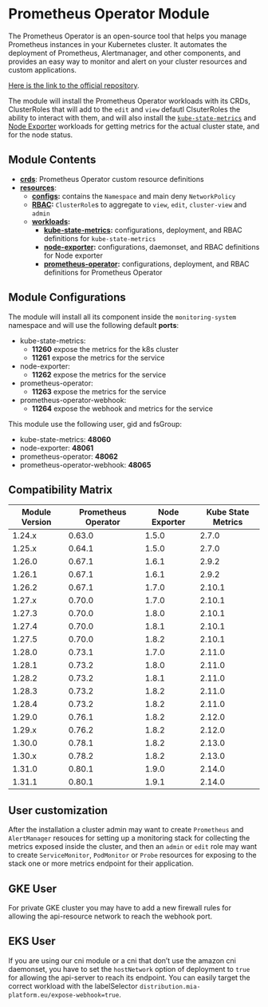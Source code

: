 # Prometheus Operator Module

The Prometheus Operator is an open-source tool that helps you manage Prometheus instances in your Kubernetes cluster.
It automates the deployment of Prometheus, Alertmanager, and other components, and provides
an easy way to monitor and alert on your cluster resources and custom applications.

[Here is the link to the official repository].

The module will install the Prometheus Operator workloads with its CRDs, ClusterRoles that will add to the `edit` and
`view` defautl ClsuterRoles the ability to interact with them, and will also install the [`kube-state-metrics`] and
[Node Exporter] workloads for getting metrics for the actual cluster state, and for the node status.

## Module Contents

- **[crds](./base/crds)**: Prometheus Operator custom resource definitions
- **[resources](./base/resources)**:
  - **[configs](./base/resources/configs):** contains the `Namespace` and main deny `NetworkPolicy`
  - **[RBAC](./base/resources/rbac):** `ClusterRole`s to aggregate to `view`, `edit`, `cluster-view` and `admin`
  - **[workloads](./base/resources/workloads):**
    - **[kube-state-metrics](./base/resources/workloads/kube-state-metrics):** configurations, deployment, and RBAC
				definitions for `kube-state-metrics`
    - **[node-exporter](./base/resources/workloads/node-exporter):** configurations, daemonset, and RBAC definitions for
				Node exporter
    - **[prometheus-operator](./base/resources/workloads/node-exporter):** configurations, deployment, and RBAC
			definitions for Prometheus Operator

## Module Configurations

The module will install all its component inside the `monitoring-system` namespace and will use the following
default **ports**:

- kube-state-metrics:
  - **11260** expose the metrics for the k8s cluster
  - **11261** expose the metrics for the service
- node-exporter:
  - **11262** expose the metrics for the service
- prometheus-operator:
  - **11263** expose the metrics for the service
- prometheus-operator-webhook:
  - **11264** expose the webhook and metrics for the service

This module use the following user, gid and fsGroup:

- kube-state-metrics: **48060**
- node-exporter: **48061**
- prometheus-operator: **48062**
- prometheus-operator-webhook: **48065**

## Compatibility Matrix

| Module Version | Prometheus Operator | Node Exporter | Kube State Metrics |
|----------------|---------------------|---------------|--------------------|
| 1.24.x         | 0.63.0              | 1.5.0         | 2.7.0              |
| 1.25.x         | 0.64.1              | 1.5.0         | 2.7.0              |
| 1.26.0         | 0.67.1              | 1.6.1         | 2.9.2              |
| 1.26.1         | 0.67.1              | 1.6.1         | 2.9.2              |
| 1.26.2         | 0.67.1              | 1.7.0         | 2.10.1             |
| 1.27.x         | 0.70.0              | 1.7.0         | 2.10.1             |
| 1.27.3         | 0.70.0              | 1.8.0         | 2.10.1             |
| 1.27.4         | 0.70.0              | 1.8.1         | 2.10.1             |
| 1.27.5         | 0.70.0              | 1.8.2         | 2.10.1             |
| 1.28.0         | 0.73.1              | 1.7.0         | 2.11.0             |
| 1.28.1         | 0.73.2              | 1.8.0         | 2.11.0             |
| 1.28.2         | 0.73.2              | 1.8.1         | 2.11.0             |
| 1.28.3         | 0.73.2              | 1.8.2         | 2.11.0             |
| 1.28.4         | 0.73.2              | 1.8.2         | 2.11.0             |
| 1.29.0         | 0.76.1              | 1.8.2         | 2.12.0             |
| 1.29.x         | 0.76.2              | 1.8.2         | 2.12.0             |
| 1.30.0         | 0.78.1              | 1.8.2         | 2.13.0             |
| 1.30.x         | 0.78.2              | 1.8.2         | 2.13.0             |
| 1.31.0         | 0.80.1              | 1.9.0         | 2.14.0             |
| 1.31.1         | 0.80.1              | 1.9.1         | 2.14.0             |

## User customization

After the installation a cluster admin may want to create `Prometheus` and `AlertManager` resouces for setting up a
monitoring stack for collecting the metrics exposed inside the cluster, and then an `admin` or `edit` role may want
to create `ServiceMonitor`, `PodMonitor` or `Probe` resources for exposing to the stack one or more metrics endpoint
for their application.

## GKE User

For private GKE cluster you may have to add a new firewall rules for allowing the api-resource network to
reach the webhook port.

## EKS User

If you are using our cni module or a cni that don’t use the amazon cni daemonset, you have to set the `hostNetwork`
option of deployment to `true` for allowing the api-server to reach its endpoint. You can easily target the correct
workload with the labelSelector `distribution.mia-platform.eu/expose-webhook=true`.

[Here is the link to the official repository]: https://github.com/prometheus-operator/prometheus-operator
	"Prometheus Operator GitHub Repository"
[`kube-state-metrics`]: https://github.com/kubernetes/kube-state-metrics "kube-state-metrics GitHub Repository"
[Node Exporter]: https://github.com/prometheus/node_exporter "Node exporter GitHub Repository"
